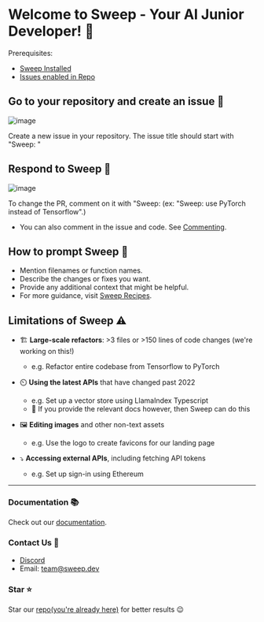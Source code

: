 # Welcome to Sweep - Your AI Junior Developer! 🎉

Prerequisites: 
- [Sweep Installed](https://github.com/apps/sweep-ai)
- [Issues enabled in Repo](https://docs.github.com/en/repositories/managing-your-repositorys-settings-and-features/enabling-features-for-your-repository/enabling-or-disabling-github-discussions-for-a-repository)

## Go to your repository and create an issue 🐞

![image](https://github.com/sweepai/sweep/assets/44910023/68b345eb-0ae5-455e-a1a3-c388b1f032f6)

Create a new issue in your repository. The issue title should start with "Sweep: "

## Respond to Sweep 💬
![image](https://github.com/sweepai/sweep/assets/44910023/9323aa0c-0f32-4da1-89bc-418e44372d8b)

To change the PR, comment on it with "Sweep: (ex: "Sweep: use PyTorch instead of Tensorflow".)
- You can also comment in the issue and code. See [Commenting](https://docs.sweep.dev/commenting).

## How to prompt Sweep 📝

* Mention filenames or function names.
* Describe the changes or fixes you want.
* Provide any additional context that might be helpful.
* For more guidance, visit [Sweep Recipes](https://docs.sweep.dev/recipes).

## Limitations of Sweep ⚠️

* 🏗️ **Large-scale refactors**: >3 files or >150 lines of code changes (we're working on this!)
    * e.g. Refactor entire codebase from Tensorflow to PyTorch

* ⏲️ **Using the latest APIs** that have changed past 2022
    * e.g. Set up a vector store using LlamaIndex Typescript    
    * 🎩 If you provide the relevant docs however, then Sweep can do this

* 🖼️ **Editing images** and other non-text assets
    * e.g. Use the logo to create favicons for our landing page

* ⤵️ **Accessing external APIs**, including fetching API tokens
    * e.g. Set up sign-in using Ethereum

---

### Documentation 📚

Check out our [documentation](https://docs.sweep.dev/).

### Contact Us 👥
- [Discord](https://discord.com/invite/sweep-ai)
- Email: team@sweep.dev

### Star ⭐
Star our [repo(you're already here)](https://github.com/sweepai/sweep) for better results 😉
